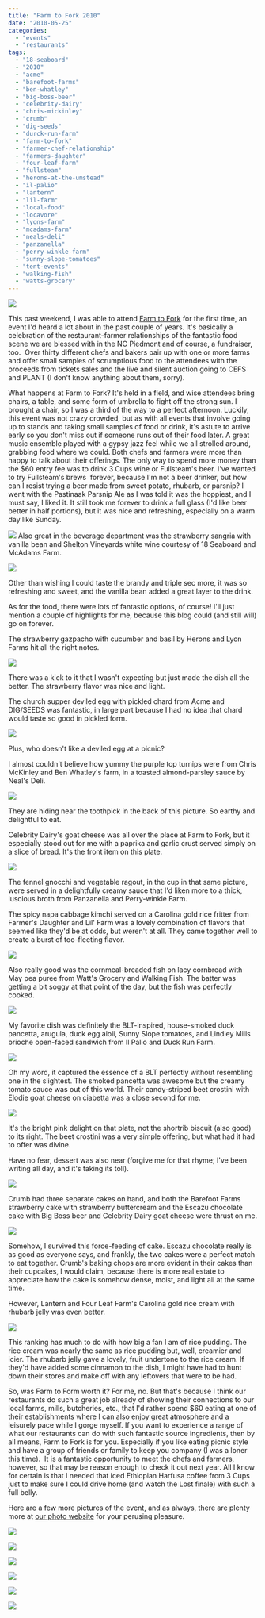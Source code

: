 ```yaml
---
title: "Farm to Fork 2010"
date: "2010-05-25"
categories: 
  - "events"
  - "restaurants"
tags: 
  - "18-seaboard"
  - "2010"
  - "acme"
  - "barefoot-farms"
  - "ben-whatley"
  - "big-boss-beer"
  - "celebrity-dairy"
  - "chris-mickinley"
  - "crumb"
  - "dig-seeds"
  - "durck-run-farm"
  - "farm-to-fork"
  - "farmer-chef-relationship"
  - "farmers-daughter"
  - "four-leaf-farm"
  - "fullsteam"
  - "herons-at-the-umstead"
  - "il-palio"
  - "lantern"
  - "lil-farm"
  - "local-food"
  - "locavore"
  - "lyons-farm"
  - "mcadams-farm"
  - "neals-deli"
  - "panzanella"
  - "perry-winkle-farm"
  - "sunny-slope-tomatoes"
  - "tent-events"
  - "walking-fish"
  - "watts-grocery"
---
```


![](http://www.blastanova.com/photoalbum/Events/Farm%20to%20Fark%202010/farmtofork1.jpg)

This past weekend, I was able to attend [Farm to Fork](http://www.farmtoforknc.com/) for the first time, an event I'd heard a lot about in the past couple of years. It's basically a celebration of the restaurant-farmer relationships of the fantastic food scene we are blessed with in the NC Piedmont and of course, a fundraiser, too.  Over thirty different chefs and bakers pair up with one or more farms and offer small samples of scrumptious food to the attendees with the proceeds from tickets sales and the live and silent auction going to CEFS and PLANT (I don't know anything about them, sorry).

What happens at Farm to Fork? It's held in a field, and wise attendees bring chairs, a table, and some form of umbrella to fight off the strong sun. I brought a chair, so I was a third of the way to a perfect afternoon. Luckily, this event was not crazy crowded, but as with all events that involve going up to stands and taking small samples of food or drink, it's astute to arrive early so you don't miss out if someone runs out of their food later. A great music ensemble played with a gypsy jazz feel while we all strolled around, grabbing food where we could. Both chefs and farmers were more than happy to talk about their offerings. The only way to spend more money than the $60 entry fee was to drink 3 Cups wine or Fullsteam's beer. I've wanted to try Fullsteam's brews  forever, because I'm not a beer drinker, but how can I resist trying a beer made from sweet potato, rhubarb, or parsnip? I went with the Pastinaak Parsnip Ale as I was told it was the hoppiest, and I must say, I liked it. It still took me forever to drink a full glass (I'd like beer better in half portions), but it was nice and refreshing, especially on a warm day like Sunday.

![](http://www.blastanova.com/photoalbum/Events/Farm%20to%20Fark%202010/farmtofork54.JPG) Also great in the beverage department was the strawberry sangria with vanilla bean and Shelton Vineyards white wine courtesy of 18 Seaboard and McAdams Farm.

![](http://www.blastanova.com/photoalbum/Events/Farm%20to%20Fark%202010/farmtofork55.JPG)

Other than wishing I could taste the brandy and triple sec more, it was so refreshing and sweet, and the vanilla bean added a great layer to the drink.

As for the food, there were lots of fantastic options, of course! I'll just mention a couple of highlights for me, because this blog could (and still will) go on forever.

The strawberry gazpacho with cucumber and basil by Herons and Lyon Farms hit all the right notes.

![](http://www.blastanova.com/photoalbum/Events/Farm%20to%20Fark%202010/farmtofork16.JPG)

There was a kick to it that I wasn't expecting but just made the dish all the better. The strawberry flavor was nice and light.

The church supper deviled egg with pickled chard from Acme and DIG/SEEDS was fantastic, in large part because I had no idea that chard would taste so good in pickled form.

![](http://www.blastanova.com/photoalbum/Events/Farm%20to%20Fark%202010/farmtofork14.JPG)

Plus, who doesn't like a deviled egg at a picnic?

I almost couldn't believe how yummy the purple top turnips were from Chris McKinley and Ben Whatley's farm, in a toasted almond-parsley sauce by Neal's Deli.

![](http://www.blastanova.com/photoalbum/Events/Farm%20to%20Fark%202010/farmtofork17.JPG)

They are hiding near the toothpick in the back of this picture. So earthy and delightful to eat.

Celebrity Dairy's goat cheese was all over the place at Farm to Fork, but it especially stood out for me with a paprika and garlic crust served simply on a slice of bread. It's the front item on this plate.

![](http://www.blastanova.com/photoalbum/Events/Farm%20to%20Fark%202010/farmtofork18.JPG)

The fennel gnocchi and vegetable ragout, in the cup in that same picture, were served in a delightfully creamy sauce that I'd liken more to a thick, luscious broth from Panzanella and Perry-winkle Farm.

The spicy napa cabbage kimchi served on a Carolina gold rice fritter from Farmer's Daughter and Lil' Farm was a lovely combination of flavors that seemed like they'd be at odds, but weren't at all. They came together well to create a burst of too-fleeting flavor.

![](http://www.blastanova.com/photoalbum/Events/Farm%20to%20Fark%202010/farmtofork24.JPG)

Also really good was the cornmeal-breaded fish on lacy cornbread with May pea puree from Watt's Grocery and Walking Fish. The batter was getting a bit soggy at that point of the day, but the fish was perfectly cooked.

![](http://www.blastanova.com/photoalbum/Events/Farm%20to%20Fark%202010/farmtofork25.JPG)

My favorite dish was definitely the BLT-inspired, house-smoked duck pancetta, arugula, duck egg aioli, Sunny Slope tomatoes, and Lindley Mills brioche open-faced sandwich from Il Palio and Duck Run Farm.

![](http://www.blastanova.com/photoalbum/Events/Farm%20to%20Fark%202010/farmtofork42.JPG)

Oh my word, it captured the essence of a BLT perfectly without resembling one in the slightest. The smoked pancetta was awesome but the creamy tomato sauce was out of this world. Their candy-striped beet crostini with Elodie goat cheese on ciabetta was a close second for me.

![](http://www.blastanova.com/photoalbum/Events/Farm%20to%20Fark%202010/farmtofork21.JPG)

It's the bright pink delight on that plate, not the shortrib biscuit (also good) to its right. The beet crostini was a very simple offering, but what had it had to offer was divine.

Have no fear, dessert was also near (forgive me for that rhyme; I've been writing all day, and it's taking its toll).

![](http://www.blastanova.com/photoalbum/Events/Farm%20to%20Fark%202010/farmtofork44.JPG)

Crumb had three separate cakes on hand, and both the Barefoot Farms strawberry cake with strawberry buttercream and the Escazu chocolate cake with Big Boss beer and Celebrity Dairy goat cheese were thrust on me.

![](http://www.blastanova.com/photoalbum/Events/Farm%20to%20Fark%202010/farmtofork56.JPG)

Somehow, I survived this force-feeding of cake. Escazu chocolate really is as good as everyone says, and frankly, the two cakes were a perfect match to eat together. Crumb's baking chops are more evident in their cakes than their cupcakes, I would claim, because there is more real estate to appreciate how the cake is somehow dense, moist, and light all at the same time.

However, Lantern and Four Leaf Farm's Carolina gold rice cream with rhubarb jelly was even better.

![](http://www.blastanova.com/photoalbum/Events/Farm%20to%20Fark%202010/farmtofork62.JPG)

This ranking has much to do with how big a fan I am of rice pudding. The rice cream was nearly the same as rice pudding but, well, creamier and icier. The rhubarb jelly gave a lovely, fruit undertone to the rice cream. If they'd have added some cinnamon to the dish, I might have had to hunt down their stores and make off with any leftovers that were to be had.

So, was Farm to Form worth it? For me, no. But that's because I think our restaurants do such a great job already of showing their connections to our local farms, mills, butcheries, etc., that I'd rather spend $60 eating at one of their establishments where I can also enjoy great atmosphere and a leisurely pace while I gorge myself. If you want to experience a range of what our restaurants can do with such fantastic source ingredients, then by all means, Farm to Fork is for you. Especially if you like eating picnic style and have a group of friends or family to keep you company (I was a loner this time).  It is a fantastic opportunity to meet the chefs and farmers, however, so that may be reason enough to check it out next year. All I know for certain is that I needed that iced Ethiopian Harfusa coffee from 3 Cups just to make sure I could drive home (and watch the Lost finale) with such a full belly.

Here are a few more pictures of the event, and as always, there are plenty more at [our photo website](http://www.blastanova.com/photoalbum/index.html?path=Events/Farm%20to%20Fark%202010) for your perusing pleasure.

![](http://www.blastanova.com/photoalbum/Events/Farm%20to%20Fark%202010/farmtofork50.JPG)

![](http://www.blastanova.com/photoalbum/Events/Farm%20to%20Fark%202010/farmtofork47.JPG)

![](http://www.blastanova.com/photoalbum/Events/Farm%20to%20Fark%202010/farmtofork39.JPG)

![](http://www.blastanova.com/photoalbum/Events/Farm%20to%20Fark%202010/farmtofork36.JPG)

![](http://www.blastanova.com/photoalbum/Events/Farm%20to%20Fark%202010/farmtofork33.JPG)

![](http://www.blastanova.com/photoalbum/Events/Farm%20to%20Fark%202010/farmtofork28.JPG)
